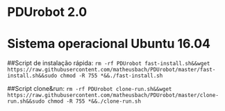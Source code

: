 # PDUrobot 2.0

# Sistema operacional Ubuntu 16.04

##Script de instalação rápida:
```rm -rf PDUrobot fast-install.sh&&wget https://raw.githubusercontent.com/matheusbach/PDUrobot/master/fast-install.sh&&sudo chmod -R 755 *&&./fast-install.sh```

##Script clone&run:
```rm -rf PDUrobot clone-run.sh&&wget https://raw.githubusercontent.com/matheusbach/PDUrobot/master/clone-run.sh&&sudo chmod -R 755 *&&./clone-run.sh```
